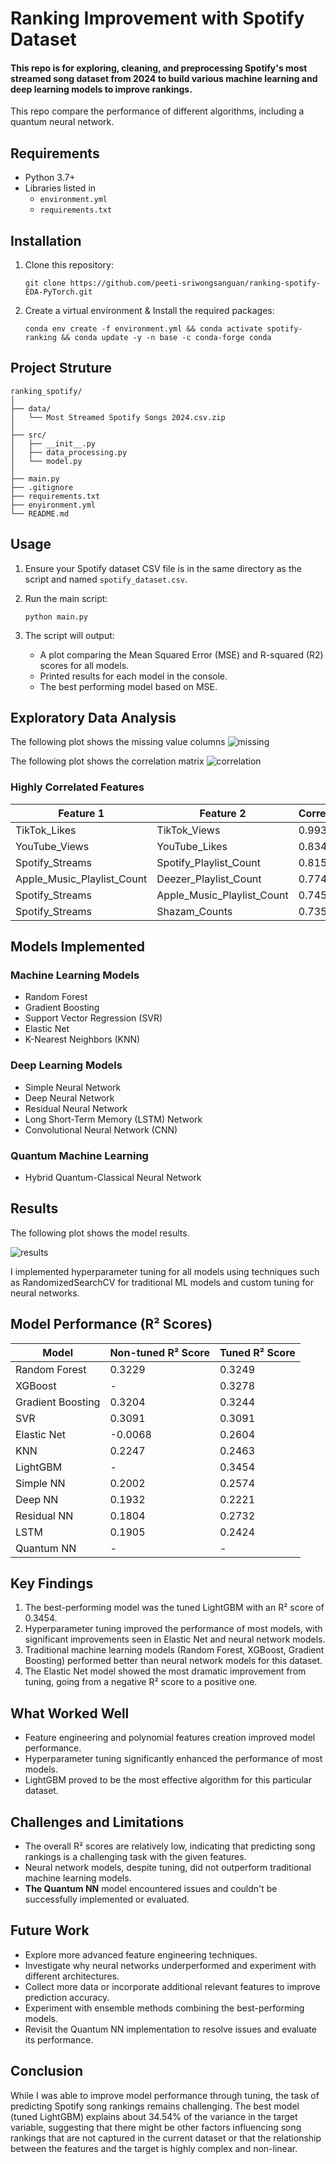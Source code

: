 # Ranking Improvement with Spotify Dataset

#### This repo is for exploring, cleaning, and preprocessing Spotify's most streamed song dataset from 2024 to build various machine learning and deep learning models to improve rankings.

This repo compare the performance of different algorithms, including a quantum neural network.


## Requirements

- Python 3.7+
- Libraries listed in 
  - `environment.yml` 
  - `requirements.txt`

## Installation

1. Clone this repository:
   ```
   git clone https://github.com/peeti-sriwongsanguan/ranking-spotify-EDA-PyTorch.git
   ```

2. Create a virtual environment & Install the required packages:
   ```
   conda env create -f environment.yml && conda activate spotify-ranking && conda update -y -n base -c conda-forge conda
   ```
   
## Project Struture
```
ranking_spotify/
│
├── data/
│   └── Most Streamed Spotify Songs 2024.csv.zip
│
├── src/
│   ├── __init__.py
│   ├── data_processing.py
│   └── model.py
│
├── main.py
├── .gitignore
├── requirements.txt
├── enyironment.yml
└── README.md
```

## Usage

1. Ensure your Spotify dataset CSV file is in the same directory as the script and named `spotify_dataset.csv`.

2. Run the main script:
   ```
   python main.py
   ```

3. The script will output:
   - A plot comparing the Mean Squared Error (MSE) and R-squared (R2) scores for all models.
   - Printed results for each model in the console.
   - The best performing model based on MSE.

## Exploratory Data Analysis

The following plot shows the missing value columns
![missing](image/missing_values_plot.png)

The following plot shows the correlation matrix
![correlation](image/correlation_matrix.png)

### Highly Correlated Features

| Feature 1                     | Feature 2                      | Correlation |
|-------------------------------|--------------------------------|-------------|
| TikTok_Likes                  | TikTok_Views                   | 0.993       |
| YouTube_Views                 | YouTube_Likes                  | 0.834       |
| Spotify_Streams               | Spotify_Playlist_Count         | 0.815       |
| Apple_Music_Playlist_Count    | Deezer_Playlist_Count          | 0.774       |
| Spotify_Streams               | Apple_Music_Playlist_Count     | 0.745       |
| Spotify_Streams               | Shazam_Counts                  | 0.735       |


## Models Implemented

### Machine Learning Models
- Random Forest
- Gradient Boosting
- Support Vector Regression (SVR)
- Elastic Net
- K-Nearest Neighbors (KNN)

### Deep Learning Models
- Simple Neural Network
- Deep Neural Network
- Residual Neural Network
- Long Short-Term Memory (LSTM) Network
- Convolutional Neural Network (CNN)

### Quantum Machine Learning
- Hybrid Quantum-Classical Neural Network

## Results

The following plot shows the model results.

![results](image/tuned_vs_non_tuned_comparison.png)

I implemented hyperparameter tuning for all models using techniques such as RandomizedSearchCV for traditional ML models and custom tuning for neural networks.

## Model Performance (R² Scores)

| Model             | Non-tuned R² Score | Tuned R² Score |
|-------------------|--------------------|----------------|
| Random Forest     | 0.3229             | 0.3249         |
| XGBoost           | -                  | 0.3278         |
| Gradient Boosting | 0.3204             | 0.3244         |
| SVR               | 0.3091             | 0.3091         |
| Elastic Net       | -0.0068            | 0.2604         |
| KNN               | 0.2247             | 0.2463         |
| LightGBM          | -                  | 0.3454         |
| Simple NN         | 0.2002             | 0.2574         |
| Deep NN           | 0.1932             | 0.2221         |
| Residual NN       | 0.1804             | 0.2732         |
| LSTM              | 0.1905             | 0.2424         |
| Quantum NN        | -                  | -              |


## Key Findings

1. The best-performing model was the tuned LightGBM with an R² score of 0.3454.
2. Hyperparameter tuning improved the performance of most models, with significant improvements seen in Elastic Net and neural network models.
3. Traditional machine learning models (Random Forest, XGBoost, Gradient Boosting) performed better than neural network models for this dataset.
4. The Elastic Net model showed the most dramatic improvement from tuning, going from a negative R² score to a positive one.

## What Worked Well

- Feature engineering and polynomial features creation improved model performance.
- Hyperparameter tuning significantly enhanced the performance of most models.
- LightGBM proved to be the most effective algorithm for this particular dataset.

## Challenges and Limitations

- The overall R² scores are relatively low, indicating that predicting song rankings is a challenging task with the given features.
- Neural network models, despite tuning, did not outperform traditional machine learning models.
- **The Quantum NN** model encountered issues and couldn't be successfully implemented or evaluated.

## Future Work

- Explore more advanced feature engineering techniques.
- Investigate why neural networks underperformed and experiment with different architectures.
- Collect more data or incorporate additional relevant features to improve prediction accuracy.
- Experiment with ensemble methods combining the best-performing models.
- Revisit the Quantum NN implementation to resolve issues and evaluate its performance.

## Conclusion
While I was able to improve model performance through tuning, the task of predicting Spotify song rankings remains challenging. The best model (tuned LightGBM) explains about 34.54% of the variance in the target variable, suggesting that there might be other factors influencing song rankings that are not captured in the current dataset or that the relationship between the features and the target is highly complex and non-linear.
